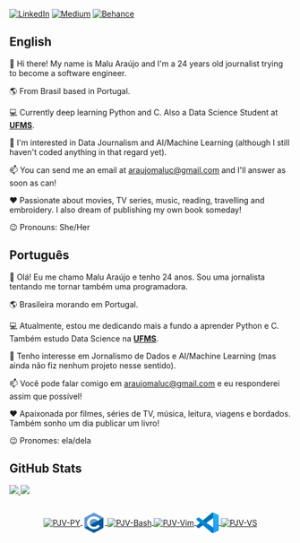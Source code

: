 
[![LinkedIn](https://shields.io/badge/LinkedIn-eca7ba?logo=LinkedIn&logoColor=0d1117&style=for-the-badge)](https://www.linkedin.com/in/maluojuara/)
[![Medium](https://shields.io/badge/Medium-eca7ba?logo=Medium&logoColor=0d1117&style=for-the-badge)](https://medium.com/maluojuara)
[![Behance](https://shields.io/badge/Behance-eca7ba?logo=Behance&logoColor=0d1117&style=for-the-badge)](https://www.behance.net/maluojuara)

<h2> English </h2>
	
👋 Hi there! My name is Malu Araújo and I'm a 24 years old journalist trying to become a software engineer.

🌎 From Brasil based in Portugal.

💻 Currently deep learning Python and C. Also a Data Science Student at [**UFMS**](https://www.ufms.br/).

👀 I'm interested in Data Journalism and AI/Machine Learning (although I still haven't coded anything in that regard yet). 

📫 You can send me an email at araujomaluc@gmail.com and I'll answer as soon as can!

❤️ Passionate about movies, TV series, music, reading, travelling and embroidery. I also dream of publishing my own book someday!

😉 Pronouns: She/Her



<h2> Português </h2>
	
👋 Olá! Eu me chamo Malu Araújo e tenho 24 anos. Sou uma jornalista tentando me tornar também uma programadora.

🌎 Brasileira morando em Portugal.

💻 Atualmente, estou me dedicando mais a fundo a aprender Python e C. Também estudo Data Science na [**UFMS**](https://www.ufms.br/).

👀 Tenho interesse em Jornalismo de Dados e AI/Machine Learning (mas ainda não fiz nenhum projeto nesse sentido).

📫 Você pode falar comigo em araujomaluc@gmail.com e eu responderei assim que possível!


❤️ Apaixonada por filmes, séries de TV, música, leitura, viagens e bordados. Também sonho um dia publicar um livro!

😉 Pronomes: ela/dela

<h2> GitHub Stats </h2>
<div align="left">
  <a href="https://github.com/maluojuara">
  <img height="180em" src="https://github-readme-stats.vercel.app/api?username=maluojuara&hide_title=true&show_icons=true&theme=dracula&include_all_commits=true&count_private=true&icon_color=eca7ba"/>
  <img height="180em" src="https://github-readme-stats.vercel.app/api/top-langs/?username=maluojuara&hide_title=true&layout=compact&theme=dracula&include_all_commits=true&count_private=true"/>
</div>

##
<div align="center"> 
  <img align="center" alt="PJV-PY" height="40" width="40" src="https://img.icons8.com/fluency/344/python.png">
  <img align="center" alt="PJV-C" height="37" width="40" src="https://raw.githubusercontent.com/devicons/devicon/master/icons/c/c-original.svg">
  <img align="center" alt="PJV-Bash" height="55" width="55" src="https://img.icons8.com/plasticine/100/000000/bash.png"/>
  <img align="center" alt="PJV-Vim" height="37" width="40" src="https://upload.wikimedia.org/wikipedia/commons/9/9f/Vimlogo.svg" />
  <img align="center" alt="PJV-VS " height="37" width="40" src="https://raw.githubusercontent.com/devicons/devicon/master/icons/vscode/vscode-original.svg">
   <img align="center" alt="PJV-VS " height="48" width="48" src="https://img.icons8.com/?size=64&id=20906&format=png">
</div>

